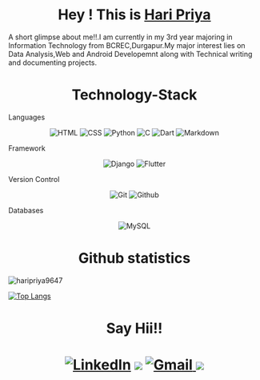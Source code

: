 <h1 align="center">Hey ! This is <a href="https://www.linkedin.com/in/hari-priya-207207191/">Hari Priya</a></h1>
A short glimpse about me!!.I am currently in my 3rd year majoring in Information Technology from BCREC,Durgapur.My major interest lies on Data Analysis,Web and Android Developemnt along with Technical writing and documenting projects.

<h1 align="center">Technology-Stack</h1>
 Languages
 <p align="center">
<img alt="HTML" src="https://img.shields.io/badge/html5-%23E34F26.svg?style=for-the-badge&logo=html5&logoColor=white">
<img alt="CSS" src="https://img.shields.io/badge/css3-%231572B6.svg?style=for-the-badge&logo=css3&logoColor=white">
<img alt="Python" src="https://img.shields.io/badge/python-%2314354C.svg?style=for-the-badge&logo=python&logoColor=white">
<img alt="C" src="https://img.shields.io/badge/c-%2300599C.svg?style=for-the-badge&logo=c&logoColor=white">
<img alt="Dart" src="https://img.shields.io/badge/dart-%230175C2.svg?style=for-the-badge&logo=dart&logoColor=white">
<img alt="Markdown" src="https://img.shields.io/badge/markdown-%23000000.svg?style=for-the-badge&logo=markdown&logoColor=white">
</p>

Framework
<p align="center">
<img alt="Django" src="https://img.shields.io/badge/django-%23092E20.svg?style=for-the-badge&logo=django&logoColor=white">
<img alt="Flutter" src="https://img.shields.io/badge/Flutter-%2302569B.svg?style=for-the-badge&logo=Flutter&logoColor=white">
</p>

Version Control
<p align="center">
<img alt="Git" src="https://img.shields.io/badge/git-%23F05033.svg?style=for-the-badge&logo=git&logoColor=white">
<img alt="Github" src="https://img.shields.io/badge/github-%23121011.svg?style=for-the-badge&logo=github&logoColor=white">
</p>

Databases
<p align="center">
<img alt="MySQL" src="https://img.shields.io/badge/mysql-%2300f.svg?style=for-the-badge&logo=mysql&logoColor=white">
</p>



<h1 align="center"> Github statistics</h1>
<img src="https://github-readme-stats.vercel.app/api?username=haripriya9647&show_icons=true&theme=dark&locale=en&title_color=#008000" alt="haripriya9647" />

[![Top Langs](https://github-readme-stats.vercel.app/api/top-langs/?username=haripriya9647&layout=compact&theme=dark)](https://github.com/haripriya9647/github-readme-stats)

<h1 align="center">Say Hii!!<h1>
<div align="center">
<a  href="https://www.linkedin.com/in/hari-priya-207207191/" target="_blank"><img alt="LinkedIn" src="https://img.shields.io/badge/linkedin%20-%230077B5.svg?&style=for-the-badge&logo=linkedin&logoColor=white" /></a>
<a href="https://twitter.com/Haripri86007496" target="_blank"><img src="https://img.shields.io/badge/twitter-%2300acee.svg?&style=for-the-badge&logo=twitter&logoColor=white&alt=twitter" /></a>
<a href="mailto:haripriya2k01@gmail.com"><img  alt="Gmail" src="https://img.shields.io/badge/Gmail-D14836?style=for-the-badge&logo=gmail&logoColor=white" />
<a href="https://www.instagram.com/_haripriya21_/" target="_blank"><img src="https://img.shields.io/badge/Instagram-%23E4405F.svg?style=for-the-badge&logo=Instagram&logoColor=white" /></a>
</div>


